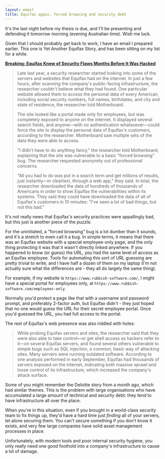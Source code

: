 ```yaml
---
layout: email
title: Equifax again, forced browsing and security debt
---
```


It's the last night before my thesis is due, and I'll be presenting and defending it tomorrow morning (evening Australian time). Wish me luck.

Given that I should probably get back to work, I have an email I prepared earlier. This one is Yet Another Equifax Story, and has been sitting on my list for a while.

[**Breaking: Equifax Knew of Security Flaws Months Before It Was Hacked**](https://motherboard.vice.com/en_us/article/ne3bv7/equifax-breach-social-security-numbers-researcher-warning)

>Late last year, a security researcher started looking into some of the servers and websites that Equifax had on the internet. In just a few hours, after scanning the company's public-facing infrastructure, the researcher couldn't believe what they had found. One particular website allowed them to access the personal data of every American, including social security numbers, full names, birthdates, and city and state of residence, the researcher told Motherboard.
>
>The site looked like a portal made only for employees, but was completely exposed to anyone on the internet. It displayed several search fields, and anyone—with no authentication whatsoever—could force the site to display the personal data of Equifax's customers, according to the researcher. Motherboard saw multiple sets of the data they were able to access.
>
>"I didn't have to do anything fancy," the researcher told Motherboard, explaining that the site was vulnerable to a basic "forced browsing" bug. The researcher requested anonymity out of professional concerns.
>
>"All you had to do was put in a search term and get millions of results, just instantly—in cleartext, through a web app," they said. In total, the researcher downloaded the data of hundreds of thousands of Americans in order to show Equifax the vulnerabilities within its systems. They said they could have downloaded the data of all of Equifax's customers in 10 minutes: "I've seen a lot of bad things, but not this bad."

It's not really news that Equifax's security practices were appallingly bad, but this just is another piece of the puzzle.

For the uninitiated, a "forced browsing" bug is a lot dumber than it sounds, and it's a stretch to even call it a bug. In simple terms, it means that there was an Equifax website with a special employee-only page, and the only thing protecting it was that it wasn't directly linked anywhere. If you happened to know (or guess) the URL, you had the same level of access as an Equifax employee. Tools for automating this sort of URL guessing are pretty trivial to write, and I have half a dozen of them on my laptop (I'm not actually sure what the differences are - they all do largely the same thing).

For example, if my website is `https://www.rubbish-software.com/`, I might have a special portal for employees only, at `https://www.rubbish-software.com/employees-only`. 

Normally you'd protect a page like that with a username and password prompt, and preferably 2-factor auth, but Equifax didn't - they just hoped that no one would guess the URL for their secret employee portal. Once you'd guessed the URL, you had full access to the portal.

The rest of Equifax's web presence was also riddled with holes:

>While probing Equifax servers and sites, the researcher said that they were also able to take control—or get shell access as hackers refer to it—on several Equifax servers, and found several others vulnerable to simple bugs such as SQL injection, a common, basic way of attacking sites. Many servers were running outdated software. According to one analysis performed in early September, Equifax had thousands of servers exposed on the internet, indicating both massive sprawl and loose control of its infrastructure, which increased the company's attack surface.

Some of you might remember the Deloitte story from a month ago, which had similar themes. This is the problem with large organisations who have accumulated a large amount of technical and security debt: they tend to have infrastructure all over the place. 

When you're in this situation, even if you brought in a world-class security team to fix things up, they'd have a hard time just *finding* all of your servers, let alone securing them. You can't secure something if you don't know it exists, and very few large companies have solid asset management processes in place.

Unfortunately, with modern tools and poor internal security hygiene, you only really need one good foothold into a company's infrastructure to cause a lot of damage.